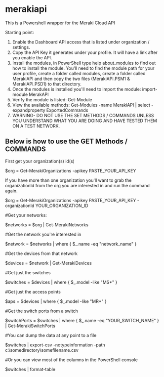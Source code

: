 # merakiapi
This is a Powershell wrapper for the Meraki Cloud API

Starting point:
1)  Enable the Dashboard API access that is listed under organization / settings.
2)  Copy the API Key it generates under your profile.  It will have a link after you enable the API.
3)  Install the modules, in PowerShell type help about_modules to find out how to install the module.  You'll need to find the module path for your user profile, create a folder called modules, create a folder called MerakiAPI and then copy the two files (MerakiAPI.PSM1 & MerakiAPI.PSD1) to that directory.
4)  Once the modules is installed you'll need to import the module:  import-module MerakAPI
5)  Verify the module is listed:  Get-Module
6)  View the available methods:  Get-Modules -name MerakiAPI | select -expandproperty ExportedCommands
7)  WARNING- DO NOT USE THE SET METHODS / COMMANDS UNLESS YOU UNDERSTAND WHAT YOU ARE DOING AND HAVE TESTED THEM ON A TEST NETWORK.

Below is how to use the GET Methods / COMMANDS
-------------------------------------------
First get your organization(s) id(s)

$org = Get-MerakiOrganizations -apikey PASTE_YOUR_API_KEY

If you have more than one organization you'll want to grab the organizationId from the org you are interested in and run the command again.

$org = Get-MerakiOrganizations -apikey PASTE_YOUR_API_KEY -organizationId YOUR_ORGANIZATION_ID

#Get your networks:

$networks = $org | Get-MerakiNetworks 

#Get the network you're interested in

$network = $networks | where { $_.name -eq "network_name" }

#Get the devices from that network

$devices = $network | Get-MerakiDevices

#Get just the switches

$switches = $devices | where { $_.model -like "MS*" }

#Get just the access points

$aps = $devices | where { $_.model -like "MR*" }

#Get the switch ports from a switch

$switchPorts = $switches | where { $_.name -eq "YOUR_SWITCH_NAME" } | Get-MerakiSwitchPorts

#You can dump the data at any point to a file

$switches | export-csv -notypeinformation -path c:\somedirectory\somefilename.csv

#Or you can view most of the columns in the PowerShell console

$switches | format-table

